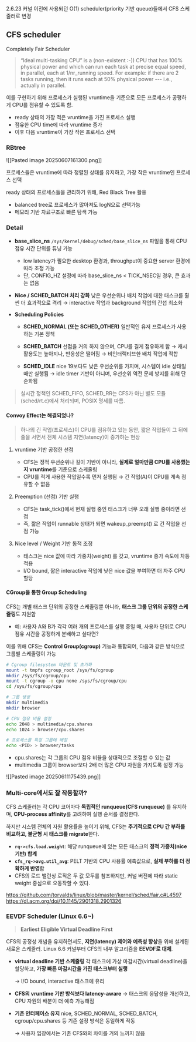 
2.6.23 커널 이전에 사용되던 O(1) scheduler(priority 기반 queue)들에서 CFS 스케줄러로 변경



## CFS scheduler

Completely Fair Scheduler

> “Ideal multi-tasking CPU” is a (non-existent :-)) CPU that has 100% physical power and which can run each task at precise equal speed, in parallel, each at 1/nr_running speed. For example: if there are 2 tasks running, then it runs each at 50% physical power --- i.e., actually in parallel.

이를 구현하기 위해 프로세스가 실행된 vruntime을 기준으로 모든 프로세스가 공평하게 CPU를 점유할 수 있도록 함.

- ready 상태의 가장 적은 vruntime을 가진 프로세스 실행
- 점유한 CPU time에 따라 vruntime 증가
- 이후 다음 vruntime이 가장 작은 프로세스 선택


### RBtree

![[Pasted image 20250607161300.png]]

프로세스들은 vruntime에 따라 정렬된 상태를 유지하고, 가장 작은 vruntime인 프로세스 선택

ready 상태의 프로세스들을 관리하기 위해, Red Black Tree 활용

- balanced tree로 프로세스가 많아져도 logN으로 선택가능
- 메모리 기반 자료구조로 빠른 탐색 가능


### Detail

- **base_slice_ns**
    `/sys/kernel/debug/sched/base_slice_ns` 파일을 통해 CPU 점유 시간 단위를 튜닝 가능
    - low latency가 필요한 desktop 환경과, throughput이 중요한 server 환경에 따라 조정 가능
    - 단, CONFIG_HZ 설정에 따라 base_slice_ns < TICK_NSEC일 경우, 큰 효과는 없음
        
- **Nice / SCHED_BATCH 처리 강화**
    낮은 우선순위나 배치 작업에 대한 태스크를 훨씬 더 효과적으로 격리
    → interactive 작업과 background 작업의 간섭 최소화

    
- **Scheduling Policies**

	- **SCHED_NORMAL (또는 SCHED_OTHER)**
	    일반적인 유저 프로세스가 사용하는 기본 정책
	    
	- **SCHED_BATCH**
	    선점을 거의 하지 않으며, CPU를 길게 점유하게 함 → 캐시 활용도는 높아지나, 반응성은 떨어짐
	    → 비인터랙티브한 배치 작업에 적합
	    
	- **SCHED_IDLE**
	    nice 19보다도 낮은 우선순위를 가지며, 시스템이 idle 상태일 때만 실행됨
	    → idle timer 기반이 아니며, 우선순위 역전 문제 방지를 위해 단순화됨
    

> 실시간 정책인 SCHED_FIFO, SCHED_RR는 CFS가 아닌 별도 모듈(sched/rt.c)에서 처리되며, POSIX 명세를 따름.



#### Convoy Effect는 해결되었나?

> 하나의 긴 작업(프로세스)이 CPU를 점유하고 있는 동안, 짧은 작업들이 그 뒤에 줄을 서면서 전체 시스템 지연(latency)이 증가하는 현상

1. vruntime 기반 공정한 선점
	- CFS는 정적 우선순위나 길이 기반이 아니라, **실제로 얼마만큼 CPU를 사용했는지 vruntime**를 기준으로 스케줄링
	- CPU를 적게 사용한 작업일수록 먼저 실행됨 → 긴 작업(A)이 CPU를 계속 점유할 수 없음

2. Preemption (선점) 기반 실행
	- CFS는 task_tick()에서 현재 실행 중인 태스크가 너무 오래 실행 중이라면 선점
	- 즉, 짧은 작업이 runnable 상태가 되면 wakeup_preempt() 로 긴 작업을 선점 가능

3. Nice level / Weight 기반 동적 조정
	- 태스크는 nice 값에 따라 가중치(weight) 를 갖고, vruntime 증가 속도에 차등 적용
	- I/O bound, 짧은 interactive 작업에 낮은 nice 값을 부여하면 더 자주 CPU 할당


#### CGroup을 통한 Group Scheduling

CFS는 개별 태스크 단위의 공정한 스케줄링뿐 아니라, **태스크 그룹 단위의 공정한 스케줄링**도 지원함

- 예: 사용자 A와 B가 각각 여러 개의 프로세스를 실행 중일 때, 사용자 단위로 CPU 점유 시간을 공정하게 분배하고 싶다면?

이를 위해 CFS는 **Control Group(cgroup)** 기능과 통합되어, 다음과 같은 방식으로 그룹별 스케줄링이 가능

```bash
# Cgroup filesystem 마운트 및 초기화
mount -t tmpfs cgroup_root /sys/fs/cgroup
mkdir /sys/fs/cgroup/cpu
mount -t cgroup -o cpu none /sys/fs/cgroup/cpu
cd /sys/fs/cgroup/cpu

# 그룹 생성
mkdir multimedia
mkdir browser

# CPU 점유 비율 설정
echo 2048 > multimedia/cpu.shares
echo 1024 > browser/cpu.shares

# 프로세스를 특정 그룹에 배정
echo <PID> > browser/tasks
```
- cpu.shares는 각 그룹의 CPU 점유 비율을 상대적으로 조절할 수 있는 값
- multimedia 그룹이 browser보다 2배 더 많은 CPU 자원을 가지도록 설정 가능

![[Pasted image 20250611175439.png]]

### Multi-core에서도 잘 작동할까?

  
CFS 스케줄러는 각 CPU 코어마다 **독립적인 runqueue(CFS runqueue)** 를 유지하며, **CPU-process affinity**를 고려하여 실행 순서를 결정한다.  

하지만 시스템 전체의 자원 활용률을 높이기 위해, CFS는 **주기적으로 CPU 간 부하를 비교하고, 불균형 시 태스크를 migrate**한다.


- **`rq->cfs.load.weight`**: 해당 runqueue에 있는 모든 태스크의 **정적 가중치(nice 기반) 합계**
- **`cfs_rq->avg.util_avg`**: PELT 기반의 CPU 사용률 예측값으로, **실제 부하를 더 정확하게 반영**함
- CFS의 로드 밸런싱 로직은 두 값 모두를 참조하지만, 커널 버전에 따라 static weight 중심으로 오동작할 수 있다.

https://github.com/torvalds/linux/blob/master/kernel/sched/fair.c#L4597
https://dl.acm.org/doi/10.1145/2901318.2901326



### EEVDF Scheduler (Linux 6.6~)

> **Earliest Eligible Virtual Deadline First**  

CFS의 공정성 개념을 유지하면서도, **지연(latency) 제어와 예측성 향상**을 위해 설계된 새로운 스케줄러.
Linux 6.6 커널부터 CFS의 내부 알고리즘을 **EEVDF로 대체**.

- **virtual deadline 기반 스케줄링**
    각 태스크에 가상 마감시간(virtual deadline)을 할당하고, **가장 빠른 마감시간을 가진 태스크부터 실행**
    
    → I/O bound, interactive 태스크에 유리
    
- **CFS의 vruntime 기반 방식보다 latency-aware**
    → 태스크의 응답성을 개선하고, CPU 자원의 배분이 더 예측 가능해짐
    
- **기존 인터페이스 유지**
    nice, SCHED_NORMAL, SCHED_BATCH, cgroup/cpu.shares 등 기존 설정 방식은 동일하게 작동
    
    → 사용자 입장에서는 기존 CFS와의 차이를 거의 느끼지 않음
    